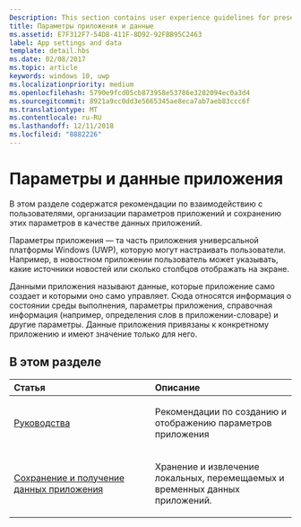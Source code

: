 ```yaml
---
Description: This section contains user experience guidelines for presenting app settings and storing those settings as app data.
title: Параметры приложения и данные
ms.assetid: E7F312F7-54D8-411F-8D92-92FBB95C2463
label: App settings and data
template: detail.hbs
ms.date: 02/08/2017
ms.topic: article
keywords: windows 10, uwp
ms.localizationpriority: medium
ms.openlocfilehash: 5790e9fcd05cb873958e53786e3282094ec0a3d4
ms.sourcegitcommit: 8921a9cc0dd3e5665345ae8eca7ab7aeb83ccc6f
ms.translationtype: MT
ms.contentlocale: ru-RU
ms.lasthandoff: 12/11/2018
ms.locfileid: "8882226"
---
```

# <a name="app-settings-and-data"></a>Параметры и данные приложения




В этом разделе содержатся рекомендации по взаимодействию с пользователями, организации параметров приложений и сохранению этих параметров в качестве данных приложений.

Параметры приложения — та часть приложения универсальной платформы Windows (UWP), которую могут настраивать пользователи. Например, в новостном приложении пользователь может указывать, какие источники новостей или сколько столбцов отображать на экране.

Данными приложения называют данные, которые приложение само создает и которыми оно само управляет. Сюда относятся информация о состоянии среды выполнения, параметры приложения, справочная информация (например, определения слов в приложении-словаре) и другие параметры. Данные приложения привязаны к конкретному приложению и имеют значение только для него.
## <a name="in-this-section"></a>В этом разделе
<table>
<colgroup>
<col width="50%" />
<col width="50%" />
</colgroup>
<thead>
<tr class="header">
<th align="left">Статья</th>
<th align="left">Описание</th>
</tr>
</thead>
<tbody>
<tr class="odd">
<td align="left"><p><a href="guidelines-for-app-settings.md">Руководства</a></p></td>
<td align="left"><p>Рекомендации по созданию и отображению параметров приложения</p></td>
</tr>
<tr class="even">
<td align="left"><p><a href="store-and-retrieve-app-data.md">Сохранение и получение данных приложения</a></p></td>
<td align="left"><p>Хранение и извлечение локальных, перемещаемых и временных данных приложений.</p></td>
</tr>
</tbody>
</table>




